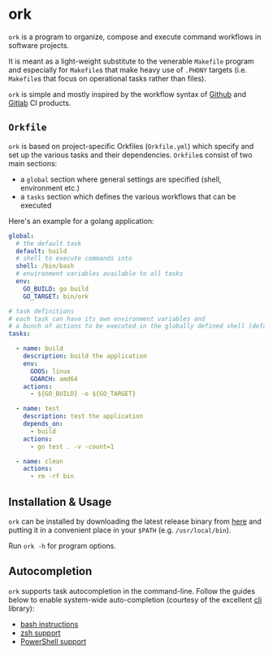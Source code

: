 # ork

`ork` is a program to organize, compose and execute command workflows
in software projects.

It is meant as a light-weight substitute to the venerable `Makefile`
program and especially for `Makefile`s that make heavy use of `.PHONY`
targets (i.e. `Makefile`s that focus on operational tasks rather than
files).

`ork` is simple and mostly inspired by the workflow syntax of
[Github](https://docs.github.com/en/actions/using-workflows/workflow-syntax-for-github-actions)
and [Gitlab](https://docs.gitlab.com/ee/ci/yaml/gitlab_ci_yaml.html)
CI products.

## `Orkfile`

`ork` is based on project-specific Orkfiles (`Orkfile.yml`) which
specify and set up the various tasks and their
dependencies. `Orkfile`s consist of two main sections:

- a `global` section where general settings are specified (shell, environment etc.)
- a `tasks` section which defines the various workflows that can be executed

Here's an example for a golang application:


```yaml
global:
  # the default task
  default: build
  # shell to execute commands into
  shell: /bin/bash
  # environment variables available to all tasks
  env:
    GO_BUILD: go build
    GO_TARGET: bin/ork

# task definitions
# each task can have its own environment variables and
# a bunch of actions to be executed in the globally defined shell (default: bash)
tasks:

  - name: build
    description: build the application
    env:
      GOOS: linux
      GOARCH: amd64
    actions:
      - ${GO_BUILD} -o ${GO_TARGET}

  - name: test
    description: test the application
    depends_on:
      - build
    actions:
      - go test . -v -count=1

  - name: clean
    actions:
      - rm -rf bin
```

## Installation & Usage

`ork` can be installed by downloading the latest release binary from
[here](https://github.com/kkentzo/ork/releases) and putting it in a
convenient place in your `$PATH` (e.g. `/usr/local/bin`).

Run `ork -h` for program options.

## Autocompletion

`ork` supports task autocompletion in the command-line. Follow the
guides below to enable system-wide auto-completion (courtesy of the
excellent [cli](https://github.com/urfave/cli) library):

- [bash instructions](https://github.com/urfave/cli/blob/main/docs/v2/manual.md#distribution-and-persistent-autocompletion)
- [zsh support](https://github.com/urfave/cli/blob/main/docs/v2/manual.md#zsh-support)
- [PowerShell support](https://github.com/urfave/cli/blob/main/docs/v2/manual.md#powershell-support)
